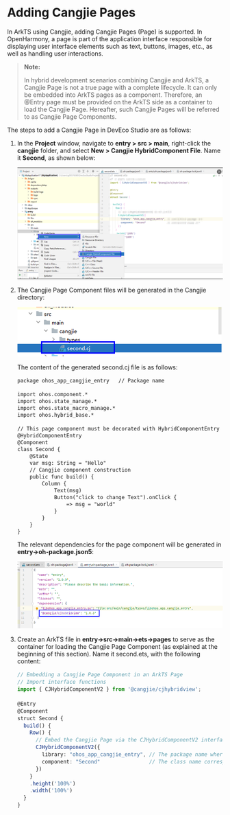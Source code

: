 # Adding Cangjie Pages

In ArkTS using Cangjie, adding Cangjie Pages (Page) is supported. In OpenHarmony, a page is part of the application interface responsible for displaying user interface elements such as text, buttons, images, etc., as well as handling user interactions.

> **Note:**
>
> In hybrid development scenarios combining Cangjie and ArkTS, a Cangjie Page is not a true page with a complete lifecycle. It can only be embedded into ArkTS pages as a component. Therefore, an @Entry page must be provided on the ArkTS side as a container to load the Cangjie Page. Hereafter, such Cangjie Pages will be referred to as Cangjie Page Components.

The steps to add a Cangjie Page in DevEco Studio are as follows:

1. In the **Project** window, navigate to **entry > src > main**, right-click the **cangjie** folder, and select **New > Cangjie HybridComponent File**. Name it **Second**, as shown below:

   ![image-20250415101819817](../../figures/add_cangjie_page_1.png)

2. The Cangjie Page Component files will be generated in the Cangjie directory:

   ![image-20250415102758546](../../figures/add_cangjie_page_2.png)

   The content of the generated second.cj file is as follows:

   ```cangjie
   package ohos_app_cangjie_entry   // Package name

   import ohos.component.*
   import ohos.state_manage.*
   import ohos.state_macro_manage.*
   import ohos.hybrid_base.*

   // This page component must be decorated with HybridComponentEntry
   @HybridComponentEntry
   @Component
   class Second {
       @State
       var msg: String = "Hello"
       // Cangjie component construction
       public func build() {
           Column {
               Text(msg)
               Button("click to change Text").onClick {
                   => msg = "world"
               }
           }
       }
   }
   ```

   The relevant dependencies for the page component will be generated in **entry->oh-package.json5**:

   ![image-20250415105651058](../../figures/add_cangjie_page_3.png)

3. Create an ArkTS file in **entry->src->main->ets->pages** to serve as the container for loading the Cangjie Page Component (as explained at the beginning of this section). Name it second.ets, with the following content:

   ```ts
   // Embedding a Cangjie Page Component in an ArkTS Page
   // Import interface functions
   import { CJHybridComponentV2 } from '@cangjie/cjhybridview';

   @Entry
   @Component
   struct Second {
     build() {
       Row() {
         // Embed the Cangjie Page via the CJHybridComponentV2 interface
         CJHybridComponentV2({
           library: "ohos_app_cangjie_entry", // The package name where the Cangjie Page resides
           component: "Second"                // The class name corresponding to the Cangjie Page
         })
       }
       .height('100%')
       .width('100%')
     }
   }
   ```